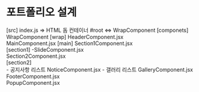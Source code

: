 # 포트폴리오 설계 

[src]
    index.js => HTML 돔 컨테이너 #root <=> WrapComponent
    [componets]
       WrapComponent
            [wrap]
                HeaderComponent.jsx        
                MainComponent.jsx
                    [main]
                        Section1Component.jsx     
                            [section1]
                            -SlideComponent.jsx   
                        Section2Component.jsx  
                            [section2]   
                            - 공지사항 리스트 NoticeComponent.jsx 
                            - 갤러리 리스트 GalleryComponent.jsx
                FooterComponent.jsx        
                PopupComponent.jsx